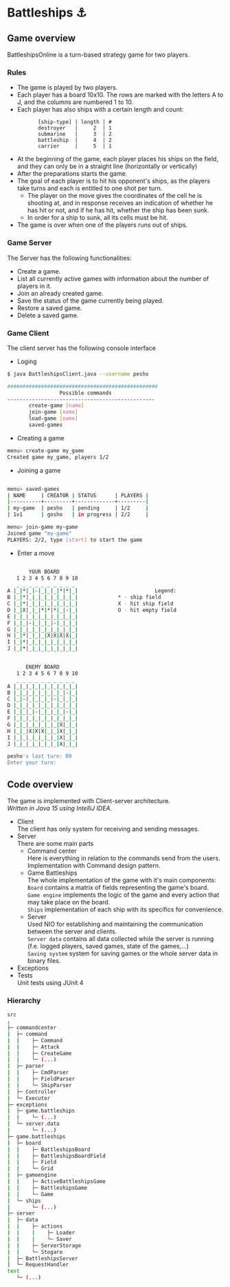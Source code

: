 # Battleships :anchor:

## Game overview

BattleshipsOnline is a turn-based strategy game for two players. 

### Rules

-	The game is played by two players.
-	Each player has a board 10x10. The rows are marked with the letters A to J, and the columns are numbered 1 to 10.
-	Each player has also ships with a certain length and count:  
```
    	  [ship-type] | length | #  
          destroyer   |     2  | 1  
          submarine   |     3  | 2  
          battleship  |     4  | 2  
          carrier     |     5  | 1   
```
-	At the beginning of the game, each player places his ships on the field, and they can only be in a straight line (horizontally or vertically)
-	After the preparations starts the game.
-	The goal of each player is to hit his opponent's ships, as the players take turns and each is entitled to one shot per turn.
    -	The player on the move gives the coordinates of the cell he is shooting at, and in response receives an indication of whether he has hit or not, and if he has hit, whether the ship has been sunk.
    -	In order for a ship to sunk, all its cells must be hit.
-	The game is over when one of the players runs out of ships.

### Game Server

The Server has the following functionalities:

-	Create a game.
-	List all currently active games with information about the number of players in it.
-	Join an already created game.
-	Save the status of the game currently being played.
-	Restore a saved game.
-	Delete a saved game.

### Game Client

The client server has the following console interface

-	Loging

```bash
$ java BattleshipsClient.java --username pesho

#################################################
                 Possible commands
------------------------------------------------
       create-game [name]
       join-game [name]
       load-game [name]
       saved-games

```
-	Creating a game
```bash
menu> create-game my_game
Created game my_game, players 1/2
```

-	Joining a game

```bash

menu> saved-games
| NAME     | CREATOR | STATUS      | PLAYERS |
|----------+---------+-------------+---------|
| my-game  | pesho   | pending     | 1/2     |
| 1v1      | gosho   | in progress | 2/2     |

menu> join-game my-game
Joined game "my-game"
PLAYERS: 2/2, type [start] to start the game

```
-	Enter a move

```bash

       YOUR BOARD
   1 2 3 4 5 6 7 8 9 10
   _ _ _ _ _ _ _ _ _ _
A |_|*|_|-|_|_|_|*|*|_|                         Legend:
B |_|*|_|_|_|_|_|_|_|_|				* - ship field
C |_|*|_|_|_|_|_|_|_|_|				X - hit ship field
D |_|X|_|_|*|*|*|_|-|_|				О - hit empty field
E |_|_|_|_|_|_|_|_|_|_|
F |_|_|-|_|_|_|-|_|_|_|
G |_|_|_|_|_|_|_|_|_|_|
H |_|*|_|_|_|X|X|X|X|_|
I |_|*|_|_|_|_|_|_|_|_|
J |_|*|_|_|_|_|_|_|_|_|


      ENEMY BOARD
   1 2 3 4 5 6 7 8 9 10
   _ _ _ _ _ _ _ _ _ _
A |_|_|_|_|_|_|_|_|_|_|
B |_|_|_|_|_|_|_|_|-|_|
C |_|-|_|_|_|_|-|_|_|_|
D |_|_|_|_|_|_|_|_|_|_|
E |_|_|_|-|_|_|_|_|-|_|
F |_|_|_|_|_|_|_|_|_|_|
G |_|_|_|_|_|_|_|X|_|_|
H |_|_|X|X|X|_|_|X|_|_|
I |_|_|_|_|_|_|_|X|_|_|
J |_|_|_|_|_|_|_|X|_|_|

pesho's last turn: D9
Enter your turn:
```

## Code overview
The game is implemented with Client-server architecture.  
*Written in Java 15 using IntelliJ IDEA.*  
- Client  
    The client has only system for receiving and sending messages.  
- Server  
    There are some main parts    
    - Command center  
    Here is everything in relation to the commands send from the users. Implementation with Command design pattern.  
    - Game Battleships  
    The whole implementation of the game with it's main components:  
        `Board` contains a matrix of fields representing the game's board.  
        `Game engine` implements the logic of the game and every action that may take place on the board.  
        `Ships` implementation of each ship with its specifics for convenience.  
    - Server  
    Used NIO for establishing and maintaining the communication between the server and clients.  
        `Server data` contains all data collected while the server is running (f.e. logged players, saved games, state of the games,...)  
        `Saving system` system for saving games or the whole server data in binary files. 
- Exceptions
- Tests  
    Unit tests using JUnit 4  


### Hierarchy 

```bash
src
╷
├─ commandcenter
|  ├─ command
|  |    ├─ Command
|  |    ├─ Attack
|  |    ├─ CreateGame
|  |    └─ (...)
|  ├─ parser
|  |    ├─ CmdParser
|  |    ├─ FieldParser
|  |    └─ ShipParser
|  ├─ Controller
|  └─ Executor
├─ exceptions
|  ├─ game.battleships
|  |    └─ (...)
|  └─ server.data
|       └─ (...)
├─ game.battleships
|  ├─ board
|  |    ├─ BattleshipsBoard
|  |    ├─ BattleshipsBoardField
|  |    ├─ Field
|  |    └─ Grid
|  ├─ gameengine
|  |    ├─ ActiveBattleshipsGame
|  |    ├─ BattleshipsGame
|  |    └─ Game
|  └─ ships
|       └─ (...)
├─ server
|  ├─ data
|  |    ├─ actions
|  |    |    ├─ Loader
|  |    |    └─ Saver
|  |    ├─ ServerStorage
|  |    └─ Stogare
|  ├─ BattleshipsServer
|  └─ RequestHandler
test
   └─ (...)
```


